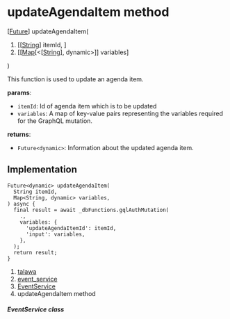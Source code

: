 
<div>

# updateAgendaItem method

</div>


[[Future](https://api.flutter.dev/flutter/dart-core/Future-class.html)]
updateAgendaItem(

1.  [[[String](https://api.flutter.dev/flutter/dart-core/String-class.html)]
    itemId, ]
2.  [[[Map](https://api.flutter.dev/flutter/dart-core/Map-class.html)[\<[[String](https://api.flutter.dev/flutter/dart-core/String-class.html)],
    dynamic\>]]
    variables]

)



This function is used to update an agenda item.

**params**:

-   `itemId`: Id of agenda item which is to be updated
-   `variables`: A map of key-value pairs representing the variables
    required for the GraphQL mutation.

**returns**:

-   `Future<dynamic>`: Information about the updated agenda item.



## Implementation

``` language-dart
Future<dynamic> updateAgendaItem(
  String itemId,
  Map<String, dynamic> variables,
) async {
  final result = await _dbFunctions.gqlAuthMutation(
    .,
    variables: {
      'updateAgendaItemId': itemId,
      'input': variables,
    },
  );
  return result;
}
```







1.  [talawa](../../index.html)
2.  [event_service](../../services_event_service/)
3.  [EventService](../../services_event_service/EventService-class.html)
4.  updateAgendaItem method

##### EventService class







